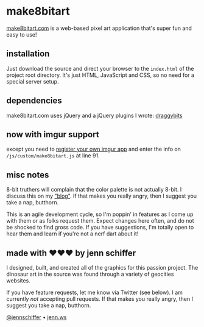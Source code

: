 # make8bitart

[make8bitart.com](http://make8bitart.com) is a web-based pixel art application that's super fun and easy to use!

## installation

Just download the source and direct your browser to the `index.html` of the project root directory. It's just HTML, JavaScript and CSS, so no need for a special server setup.

## dependencies

make8bitart.com uses jQuery and a jQuery plugins I wrote: [draggybits](https://github.com/jennschiffer/draggybits)

## now with imgur support

except you need to [register your own imgur app](https://api.imgur.com/) and enter the info on `/js/custom/make8bitart.js` at line 91.

## misc notes

8-bit truthers will complain that the color palette is not actually 8-bit. I discuss this on my ["blog"](http://negativitysandwiches.com/making-an-8-bit-color-picker/). If that makes you really angry, then I suggest you take a nap, butthorn.

This is an agile development cycle, so I'm poppin' in features as I come up with them or as folks request them. Expect changes here often, and do not be shocked to find gross code. If you have suggestions, I'm totally open to hear them and learn if you're not a nerf dart about it!

## made with &hearts;&hearts;&hearts; by jenn schiffer

I designed, built, and created all of the graphics for this passion project. The dinosaur art in the source was found through a variety of geocities websites. 

If you have feature requests, let me know via Twitter (see below). I am currently *not* accepting pull requests. If that makes you really angry, then I suggest you take a nap, butthorn.

[@jennschiffer](http://twitter.com/jennschiffer) &bull; [jenn.ws](http://jenn.ws)
